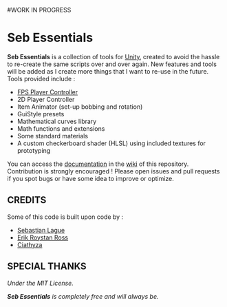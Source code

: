 #WORK IN PROGRESS
# Seb Essentials

**Seb Essentials** is a collection of tools for [Unity](https://unity.com), created to avoid the hassle to re-create the same scripts over and over again. New features and tools will be added as I create more things that I want to re-use in the future.
Tools provided include :
- [FPS Player Controller](https://github.com/Glaas/SebEssentials/wiki/FPS-Player-Controller)
- 2D Player Controller
- Item Animator (set-up bobbing and rotation)
- GuiStyle presets
- Mathematical curves library
- Math functions and extensions
- Some standard materials
- A custom checkerboard shader (HLSL) using included textures for prototyping

You can access the [documentation](https://github.com/Glaas/SebEssentials/wiki) in the [wiki](https://github.com/Glaas/SebEssentials/wiki) of this repository.
Contribution is strongly encouraged ! Please open issues and pull requests if you spot bugs or have some idea to improve or optimize.

## CREDITS
Some of this code is built upon code by :
- [Sebastian Lague](https://www.youtube.com/channel/UCmtyQOKKmrMVaKuRXz02jbQ)
- [Erik Roystan Ross](https://www.roystan.net)
- [Ciathyza](https://www.ciathyza.com)
## SPECIAL THANKS


*Under the MIT License.*

***Seb Essentials** is completely free and will always be.*
